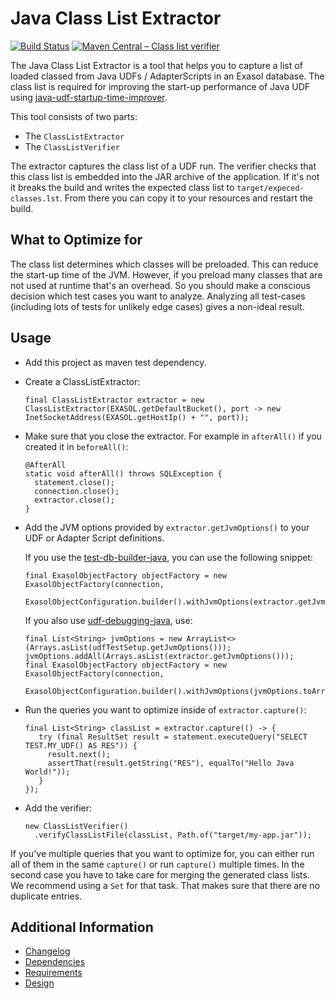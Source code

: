 # Java Class List Extractor

[![Build Status](https://github.com/exasol/java-class-list-extractor/actions/workflows/ci-build.yml/badge.svg)](https://github.com/exasol/java-class-list-extractor/actions/workflows/ci-build.yml)
[![Maven Central – Class list verifier](https://img.shields.io/maven-central/v/com.exasol/java-class-list-verifier)](https://search.maven.org/artifact/com.exasol/java-class-list-verifier)

The Java Class List Extractor is a tool that helps you to capture a list of loaded classed from Java UDFs / AdapterScripts in an Exasol database. The class list is required for improving the start-up performance of Java UDF using [java-udf-startup-time-improver](https://github.com/exasol/java-udf-startup-time-improver/).

This tool consists of two parts:

* The `ClassListExtractor`
* The `ClassListVerifier`

The extractor captures the class list of a UDF run. The verifier checks that this class list is embedded into the JAR archive of the application. If it's not it breaks the build and writes the expected class list to `target/expeced-classes.lst`. From there you can copy it to your resources and restart the build.

## What to Optimize for

The class list determines which classes will be preloaded. This can reduce the start-up time of the JVM. However, if you preload many classes that are not used at runtime that's an overhead. So you should make a conscious decision which test cases you want to analyze. Analyzing all test-cases (including lots of tests for unlikely edge cases) gives a non-ideal result.

## Usage

* Add this project as maven test dependency.
* Create a ClassListExtractor:
    ```
    final ClassListExtractor extractor = new ClassListExtractor(EXASOL.getDefaultBucket(), port -> new InetSocketAddress(EXASOL.getHostIp() + "", port));
    ```
* Make sure that you close the extractor. For example in `afterAll()` if you created it in `beforeAll()`:
  ```
  @AfterAll
  static void afterAll() throws SQLException {
    statement.close();
    connection.close();
    extractor.close();
  }
  ```
* Add the JVM options provided by `extractor.getJvmOptions()` to your UDF or Adapter Script definitions.

  If you use the [test-db-builder-java](https://github.com/exasol/test-db-builder-java), you can use the following snippet:
  ```
  final ExasolObjectFactory objectFactory = new ExasolObjectFactory(connection,
     ExasolObjectConfiguration.builder().withJvmOptions(extractor.getJvmOptions()).build());
  ```
  If you also use [udf-debugging-java](https://github.com/exasol/udf-debugging-java/), use:
  ```
  final List<String> jvmOptions = new ArrayList<>(Arrays.asList(udfTestSetup.getJvmOptions()));
  jvmOptions.addAll(Arrays.asList(extractor.getJvmOptions()));
  final ExasolObjectFactory objectFactory = new ExasolObjectFactory(connection,
         ExasolObjectConfiguration.builder().withJvmOptions(jvmOptions.toArray(String[]::new)).build());
  ```
* Run the queries you want to optimize inside of `extractor.capture()`:
  ```
  final List<String> classList = extractor.capture(() -> {
     try (final ResultSet result = statement.executeQuery("SELECT TEST.MY_UDF() AS RES")) {
       result.next();
       assertThat(result.getString("RES"), equalTo("Hello Java World!"));
     }
  });
  ```
* Add the verifier:
  ```
  new ClassListVerifier()
    .verifyClassListFile(classList, Path.of("target/my-app.jar"));
  ```

If you've multiple queries that you want to optimize for, you can either run all of them in the same `capture()` or run `capture()` multiple times. In the second case you have to take care for merging the generated class lists. We recommend using a `Set` for that task. That makes sure that there are no duplicate entries.

## Additional Information

* [Changelog](doc/changes/changelog.md)
* [Dependencies](dependencies.md)
* [Requirements](doc/requirements.md)
* [Design](doc/design.md)